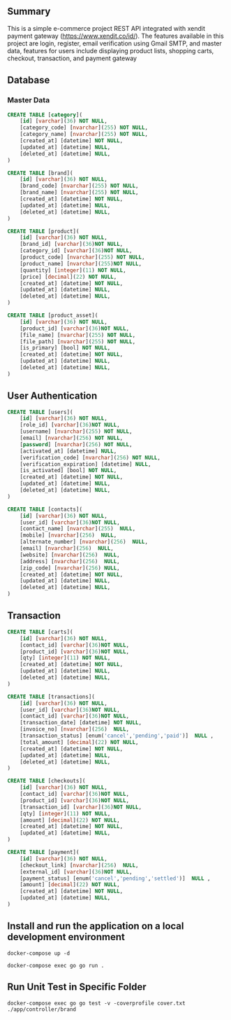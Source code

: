 ## Summary
This is a simple e-commerce project REST API integrated with xendit payment gateway (https://www.xendit.co/id/). The features available in this project are login, register, email verification using Gmail SMTP, and master data, features for users include displaying product lists, shopping carts, checkout, transaction, and payment gateway

## Database 

### Master Data

```sql
CREATE TABLE [category](
	[id] [varchar](36) NOT NULL,
    [category_code] [nvarchar](255) NOT NULL,
	[category_name] [nvarchar](255) NOT NULL,
	[created_at] [datetime] NOT NULL,
	[updated_at] [datetime] NULL,
    [deleted_at] [datetime] NULL,
)
```

```sql
CREATE TABLE [brand](
	[id] [varchar](36) NOT NULL,
    [brand_code] [nvarchar](255) NOT NULL,
	[brand_name] [nvarchar](255) NOT NULL,
	[created_at] [datetime] NOT NULL,
	[updated_at] [datetime] NULL,
    [deleted_at] [datetime] NULL,
)
```

```sql
CREATE TABLE [product](
	[id] [varchar](36) NOT NULL,
    [brand_id] [varchar](36)NOT NULL,
	[category_id] [varchar](36)NOT NULL,
    [product_code] [nvarchar](255) NOT NULL,
	[product_name] [nvarchar](255)NOT NULL,
    [quantity] [integer](11) NOT NULL,
    [price] [decimal](22) NOT NULL,
	[created_at] [datetime] NOT NULL,
	[updated_at] [datetime] NULL,
    [deleted_at] [datetime] NULL,
)
```

```sql
CREATE TABLE [product_asset](
	[id] [varchar](36) NOT NULL,
    [product_id] [varchar](36)NOT NULL,
    [file_name] [nvarchar](255) NOT NULL,
	[file_path] [nvarchar](255) NOT NULL,
	[is_primary] [bool] NOT NULL,
	[created_at] [datetime] NOT NULL,
	[updated_at] [datetime] NULL,
    [deleted_at] [datetime] NULL,
)
```

## User Authentication

```sql
CREATE TABLE [users](
	[id] [varchar](36) NOT NULL,
    [role_id] [varchar](36)NOT NULL,
    [username] [nvarchar](255) NOT NULL,
    [email] [nvarchar](256) NOT NULL,
	[password] [nvarchar](256) NOT NULL,
    [activated_at] [datetime] NULL,
    [verification_code] [nvarchar](256) NOT NULL,
    [verification_expiration] [datetime] NULL,
    [is_activated] [bool] NOT NULL,
	[created_at] [datetime] NOT NULL,
	[updated_at] [datetime] NULL,
    [deleted_at] [datetime] NULL,
)
```

```sql
CREATE TABLE [contacts](
	[id] [varchar](36) NOT NULL,
    [user_id] [varchar](36)NOT NULL,
    [contact_name] [nvarchar](255)  NULL,
    [mobile] [nvarchar](256)  NULL,
    [alternate_number] [nvarchar](256)  NULL,
    [email] [nvarchar](256)  NULL,
    [website] [nvarchar](256)  NULL,
	[address] [nvarchar](256)  NULL,
    [zip_code] [nvarchar](256) NULL,
	[created_at] [datetime] NOT NULL,
	[updated_at] [datetime] NULL,
    [deleted_at] [datetime] NULL,
)
```
## Transaction

```sql
CREATE TABLE [carts](
	[id] [varchar](36) NOT NULL,
    [contact_id] [varchar](36)NOT NULL,
    [product_id] [varchar](36)NOT NULL,
    [qty] [integer](11) NOT NULL,
	[created_at] [datetime] NOT NULL,
	[updated_at] [datetime] NULL,
    [deleted_at] [datetime] NULL,
)
```

```sql
CREATE TABLE [transactions](
	[id] [varchar](36) NOT NULL,
    [user_id] [varchar](36)NOT NULL,
    [contact_id] [varchar](36)NOT NULL,
    [transaction_date] [datetime] NOT NULL,
    [invoice_no] [nvarchar](256)  NULL,
    [transaction_status] [enum('cancel','pending','paid')]  NULL ,
    [total_amount] [decimal](22) NOT NULL,
	[created_at] [datetime] NOT NULL,
	[updated_at] [datetime] NULL,
    [deleted_at] [datetime] NULL,
)
```

```sql
CREATE TABLE [checkouts](
	[id] [varchar](36) NOT NULL,
    [contact_id] [varchar](36)NOT NULL,
    [product_id] [varchar](36)NOT NULL,
    [transaction_id] [varchar](36)NOT NULL,
    [qty] [integer](11) NOT NULL,
    [amount] [decimal](22) NOT NULL,
	[created_at] [datetime] NOT NULL,
	[updated_at] [datetime] NULL,
)
```

```sql
CREATE TABLE [payment](
	[id] [varchar](36) NOT NULL,
    [checkout_link] [nvarchar](256)  NULL,
    [external_id] [varchar](36)NOT NULL,
    [payment_status] [enum('cancel','pending','settled')]  NULL ,
    [amount] [decimal](22) NOT NULL,
	[created_at] [datetime] NOT NULL,
	[updated_at] [datetime] NULL,
)
```


## Install and run the application on a local development environment

```
docker-compose up -d
```

```
docker-compose exec go go run .
```

## Run Unit Test in Specific Folder

```
docker-compose exec go go test -v -coverprofile cover.txt ./app/controller/brand
```